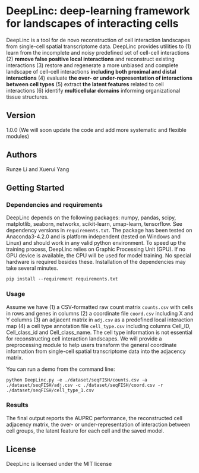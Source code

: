 # DeepLinc: deep-learning framework for landscapes of interacting cells
DeepLinc is a tool for de novo reconstruction of cell interaction landscapes from single-cell spatial transcriptome data. DeepLinc provides utilities to (1) learn from the incomplete and noisy predefined set of cell-cell interactions (2) **remove false positive local interactions** and reconstruct existing interactions (3) restore and regenerate a more unbiased and complete landscape of cell-cell interactions **including both proximal and distal interactions** (4) evaluate **the over- or under-representation of interactions between cell types** (5) extract **the latent features** related to cell interactions (6) identify **multicellular domains** informing organizational tissue structures.

## Version

1.0.0 (We will soon update the code and add more systematic and flexible modules)

## Authors

Runze Li and Xuerui Yang

## Getting Started

### Dependencies and requirements

DeepLinc depends on the following packages: numpy, pandas, scipy, matplotlib, seaborn, networkx, scikit-learn, umap-learn, tensorflow. See dependency versions in `requirements.txt`. The package has been tested on Anaconda3-4.2.0 and is platform independent (tested on Windows and Linux) and should work in any valid python environment. To speed up the training process, DeepLinc relies on Graphic Processing Unit (GPU). If no GPU device is available, the CPU will be used for model training. No special hardware is required besides these. Installation of the dependencies may take several minutes.

```
pip install --requirement requirements.txt
```

### Usage
Assume we have (1) a CSV-formatted raw count matrix ``counts.csv`` with cells in rows and genes in columns (2) a coordinate file ``coord.csv`` including X and Y columns (3) an adjacent matrix in ``adj.csv`` as a predefined local interaction map (4) a cell type annotation file ``cell_type.csv`` including columns Cell_ID, Cell_class_id and Cell_class_name. The cell type information is not essential for reconstructing cell interaction landscapes. We will provide a preprocessing module to help users transform the general coordinate information from single-cell spatial transcriptome data into the adjacency matrix.

You can run a demo from the command line:

``python DeepLinc.py -e ./dataset/seqFISH/counts.csv -a ./dataset/seqFISH/adj.csv -c ./dataset/seqFISH/coord.csv -r ./dataset/seqFISH/cell_type_1.csv``


### Results

The final output reports the AUPRC performance, the reconstructed cell adjacency matrix, the over- or under-representation of interaction between cell groups, the latent feature for each cell and the saved model.

## License

DeepLinc is licensed under the MIT license

